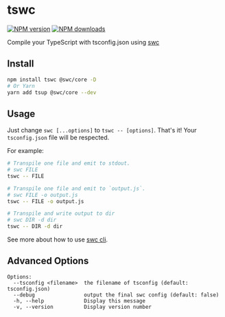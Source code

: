 # tswc

[![NPM version](https://img.shields.io/npm/v/tswc.svg?style=flat)](https://npmjs.org/package/tswc)
[![NPM downloads](https://img.shields.io/npm/dm/tswc.svg?style=flat)](https://npmjs.org/package/tswc)

Compile your TypeScript with tsconfig.json using [swc](https://swc.rs)

## Install

```bash
npm install tswc @swc/core -D
# Or Yarn
yarn add tsup @swc/core --dev
```

## Usage

Just change `swc [...options]` to `tswc -- [options]`. That's it! Your `tsconfig.json` file will be respected.

For example:

```bash
# Transpile one file and emit to stdout.
# swc FILE
tswc -- FILE

# Transpile one file and emit to `output.js`.
# swc FILE -o output.js
tswc -- FILE -o output.js

# Transpile and write output to dir
# swc DIR -d dir
tswc -- DIR -d dir
```

See more about how to use [swc cli](https://swc.rs/docs/usage-swc-cli).

## Advanced Options

```
Options:
  --tsconfig <filename>  the filename of tsconfig (default: tsconfig.json)
  --debug                output the final swc config (default: false)
  -h, --help             Display this message
  -v, --version          Display version number
```
